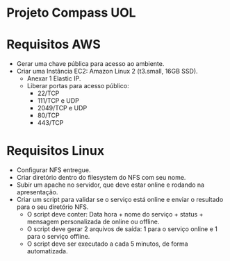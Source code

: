 # Projeto Compass UOL

# Requisitos AWS

- Gerar uma chave pública para acesso ao ambiente.
- Criar uma Instância EC2: Amazon Linux 2 (t3.small, 16GB SSD).
    - Anexar 1 Elastic IP.
    - Liberar portas para acesso público:
        - 22/TCP
        - 111/TCP e UDP
        - 2049/TCP e UDP
        - 80/TCP
        - 443/TCP

# Requisitos Linux

- Configurar NFS entregue.
- Criar diretório dentro do filesystem do NFS com seu nome.
- Subir um apache no servidor, que deve estar online e rodando na apresentação.
- Criar um script para validar se o serviço está online e enviar o resultado para o seu diretório NFS.
    - O script deve conter: Data hora + nome do serviço + status + mensagem personalizada de online ou offline.
    - O script deve gerar 2 arquivos de saída: 1 para o serviço online e 1 para o serviço offline.
    - O script deve ser executado a cada 5 minutos, de forma automatizada.


